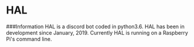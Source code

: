 # HAL

###Information 
HAL is a discord bot coded in python3.6. HAL has been in development since January, 2019. Currently HAL is running on a Raspberry Pi's command line. 
